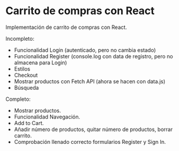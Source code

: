 # Carrito de compras con React

Implementación de carrito de compras con React.

Incompleto:
- Funcionalidad Login (autenticado, pero no cambia estado)
- Funcionalidad Register (console.log con data de registro, pero no almacena para Login)
- Estilos
- Checkout
- Mostrar productos con Fetch API (ahora se hacen con data.js)
- Búsqueda

Completo:
- Mostrar productos.
- Funcionalidad Navegación.
- Add to Cart.
- Añadir número de productos, quitar número de productos, borrar carrito.
- Comprobación llenado correcto formularios Register y Sign In.

